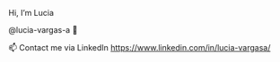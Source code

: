 Hi, I’m Lucia

@lucia-vargas-a 👋

📫 Contact me via LinkedIn https://www.linkedin.com/in/lucia-vargasa/

<!---
lucia-vargas-a/lucia-vargas-a is a ✨ special ✨ repository because its `README.md` (this file) appears on your GitHub profile.
You can click the Preview link to take a look at your changes.
--->
